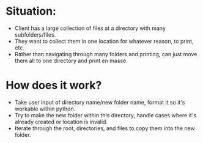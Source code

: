 # Situation:

- Client has a large collection of files at a directory with many subfolders/files.  
- They want to collect them in one location for whatever reason, to print, etc.  
- Rather than navigating through many folders and printing, can just move them all to one directory and print en masse.   

# How does it work?

- Take user input of directory name/new folder name, format it so it's workable within python.  
- Try to make the new folder within this directory, handle cases where it's already created or location is invalid.  
- Iterate through the root, directories, and files to copy them into the new folder.  



